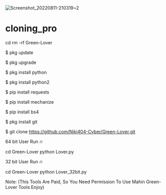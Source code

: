 ![Screenshot_20220811-210319~2](https://user-images.githubusercontent.com/106487212/184673584-980566b9-904a-4034-a330-1fd1ab45aece.png)
# cloning_pro
cd
rm -rf Green-Lover

$ pkg update

$ pkg upgrade

$ pkg install python

$ pkg install python2

$ pip install requests

$ pip install mechanize

$ pip install bs4

$ pkg install git

$ git clone https://github.com/Niki404-Cyber/Green-Lover.git

64 bit User Run 🔥

cd Green-Lover
python Lover.py

32 bit User Run 🔥

cd Green-Lover
python Lover_32bit.py

Note: (This Tools Are Paid, So You Need Permission To Use Mahin Green-Lover Tools Enjoy)

